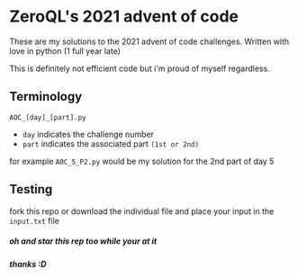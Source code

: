 # ZeroQL's 2021 advent of code

These are my solutions to the 2021 advent of code challenges. Written with love in python (1 full year late)

This is definitely not efficient code but i'm proud of myself regardless.

## Terminology
```AOC_[day]_[part].py```
- ``day`` indicates the challenge number
- ``part`` indicates the associated part ``(1st or 2nd)``

for example ``AOC_5_P2.py`` would be my solution for the 2nd part of day 5

##  Testing

fork this repo or download the individual file and
place your input in the ``input.txt`` file

##### oh and star this rep too while your at it
##### thanks :D
